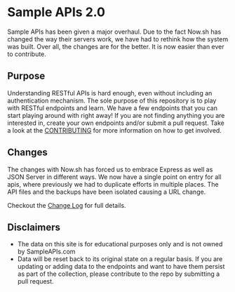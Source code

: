 # Sample APIs 2.0

Sample APIs has been given a major overhaul. Due to the fact Now.sh has changed the way their servers work, we have had to rethink how the system was built. Over all, the changes are for the better. It is now easier than ever to contribute.

## Purpose

Understanding RESTful APIs is hard enough, even without including an authentication mechanism. The sole purpose of this repository is to play with RESTful endpoints and learn. We have a few endpoints that you can start playing around with right away! If you are not finding anything you are interested in, create your own endpoints and/or submit a pull request. Take a look at the [CONTRIBUTING](https://github.com/jermbo/SampleAPIs/blob/master/CONTRIBUTING.md) for more information on how to get involved.

## Changes

The changes with Now.sh has forced us to embrace Express as well as JSON Server in different ways. We now have a single point on entry for all apis, where previously we had to duplicate efforts in multiple places. The API files and the backups have been isolated causing a URL change.

Checkout the [Change Log](https://github.com/jermbo/SampleAPIs/blob/master/Change_log.md) for full details.

## Disclaimers

- The data on this site is for educational purposes only and is not owned by SampleAPIs.com
- Data will be reset back to its original state on a regular basis. If you are updating or adding data to the endpoints and want to have them persist as part of the collection, please contribute to the repo by submitting a pull request.
